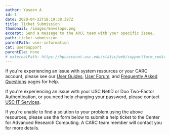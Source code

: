 ```yaml
---
author: Yaseen A
id: 1
date: 2020-04-22T18:19:38.387Z
title: Ticket Submission
thumbnail: /images/Envelope.png
excerpt: Send a message to the ARCC team with your specific issue.
path: ticket-submission
parentPath: user-information
cat: userSupport
parentEle: none
# externalPath: https://hpcaccount.usc.edu/static/web/supportform_redirect_dev.php
---
```

If you're experiencing an issue with system resources or your CARC account, please see our [User Guides](https://arcc-dev.usc.edu/user-information/user-guides), [User Forum](https://hpc-discourse.usc.edu/categories), and [Frequently Asked Questions](https://arcc-dev.usc.edu/user-information/frequently-asked-questions) pages for help.

If you're experiencing an issue with your USC NetID or Duo Two-Factor Authentication, or you need help changing your password, please contact [USC IT Services](https://itservices.usc.edu/self-help/).

If you're unable to find a solution to your problem using the above resources, please use the form below to submit a help ticket to the Center for Advanced Research Computing. A CARC team member will contact you for more details.